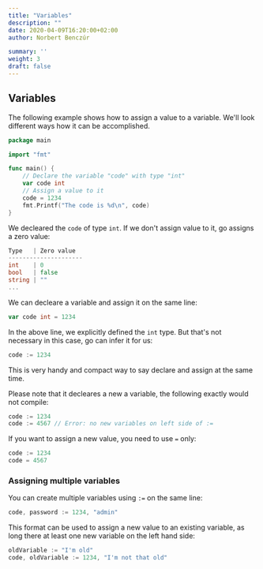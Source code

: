 ```yaml
---
title: "Variables"
description: ""
date: 2020-04-09T16:20:00+02:00
author: Norbert Benczúr

summary: ''
weight: 3
draft: false
---
```


## Variables

The following example shows how to assign a value to a variable. We'll look different ways how it can be accomplished.

```go
package main

import "fmt"

func main() {
	// Declare the variable "code" with type "int"
	var code int
	// Assign a value to it
	code = 1234
	fmt.Printf("The code is %d\n", code)
}
```

We decleared the `code` of type `int`. If we don't assign value to it, go assigns a zero value:

```go
Type   | Zero value
---------------------
int    | 0
bool   | false
string | ""
...
```

We can decleare a variable and assign it on the same line:

```go
var code int = 1234
```

In the above line, we explicitly defined the `int` type. But that's not necessary in this case, go can infer it for us:

```go
code := 1234
```

This is very handy and compact way to say declare and assign at the same time.

Please note that it decleares a new a variable, the following exactly would not compile:

```go
code := 1234
code := 4567 // Error: no new variables on left side of :=
```

If you want to assign a new value, you need to use `=` only:

```go
code := 1234
code = 4567
```

### Assigning multiple variables

You can create multiple variables using `:=` on the same line:

```go
code, password := 1234, "admin"
```

This format can be used to assign a new value to an existing variable, as long there at least one new variable on the left hand side:

```go
oldVariable := "I'm old"
code, oldVariable := 1234, "I'm not that old"
```